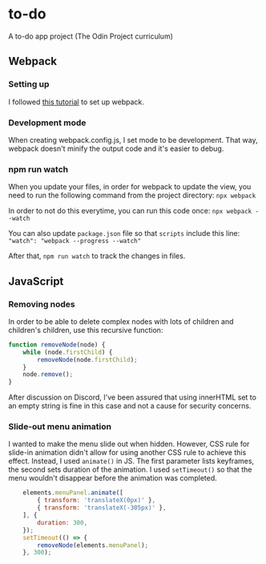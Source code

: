 # to-do
A to-do app project (The Odin Project curriculum)

## Webpack
### Setting up
I followed [this tutorial](https://webpack.js.org/guides/getting-started/) to set up webpack.

### Development mode
When creating webpack.config.js, I set mode to be development. That way, webpack doesn't minify the output code and it's easier to debug.

### npm run watch
When you update your files, in order for webpack to update the view, you need to run the following command from the project directory:
`npx webpack`

In order to not do this everytime, you can run this code once:
`npx webpack --watch`

You can also update `package.json` file so that `scripts` include this line:
`"watch": "webpack --progress --watch"`

After that, `npm run watch` to track the changes in files.

## JavaScript
### Removing nodes
In order to be able to delete complex nodes with lots of children and children's children, use this recursive function:
```javascript
function removeNode(node) {
    while (node.firstChild) {
        removeNode(node.firstChild);
    }
    node.remove();
}
```
After discussion on Discord, I've been assured that using innerHTML set to an empty string is fine in this case and not a cause for security concerns.


### Slide-out menu animation
I wanted to make the menu slide out when hidden. However, CSS rule for slide-in animation didn't allow for using another CSS rule to achieve this effect. Instead, I used `animate()` in JS. The first parameter lists keyframes, the second sets duration of the animation. I used `setTimeout()` so that the menu wouldn't disappear before the animation was completed.
```javascript
    elements.menuPanel.animate([
        { transform: 'translateX(0px)' },
        { transform: 'translateX(-305px)' },
    ], {
        duration: 300,
    });
    setTimeout(() => {
        removeNode(elements.menuPanel);
    }, 300);
```
